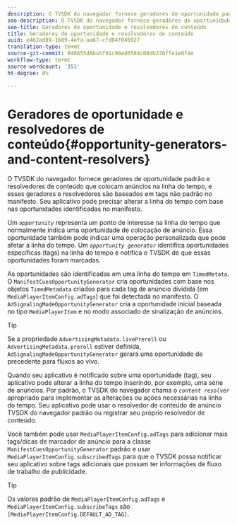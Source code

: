 ```yaml
---
description: O TVSDK do navegador fornece geradores de oportunidade padrão e resolvedores de conteúdo que colocam anúncios na linha do tempo, e esses geradores e resolvedores são baseados em tags não padrão no manifesto. Seu aplicativo pode precisar alterar a linha do tempo com base nas oportunidades identificadas no manifesto.
seo-description: O TVSDK do navegador fornece geradores de oportunidade padrão e resolvedores de conteúdo que colocam anúncios na linha do tempo, e esses geradores e resolvedores são baseados em tags não padrão no manifesto. Seu aplicativo pode precisar alterar a linha do tempo com base nas oportunidades identificadas no manifesto.
seo-title: Geradores de oportunidade e resolvedores de conteúdo
title: Geradores de oportunidade e resolvedores de conteúdo
uuid: e462ad89-1609-4efa-aa67-cfd04f045927
translation-type: tm+mt
source-git-commit: 040655d8ba5f91c98ed0584c08db226ffe1e0f4e
workflow-type: tm+mt
source-wordcount: '351'
ht-degree: 0%

---
```



# Geradores de oportunidade e resolvedores de conteúdo{#opportunity-generators-and-content-resolvers}

O TVSDK do navegador fornece geradores de oportunidade padrão e resolvedores de conteúdo que colocam anúncios na linha do tempo, e esses geradores e resolvedores são baseados em tags não padrão no manifesto. Seu aplicativo pode precisar alterar a linha do tempo com base nas oportunidades identificadas no manifesto.

Um *`opportunity`* representa um ponto de interesse na linha do tempo que normalmente indica uma oportunidade de colocação de anúncio. Essa oportunidade também pode indicar uma operação personalizada que pode afetar a linha do tempo. Um *`opportunity generator`* identifica oportunidades específicas (tags) na linha do tempo e notifica o TVSDK de que essas oportunidades foram marcadas.

As oportunidades são identificadas em uma linha do tempo em `TimedMetata`. O `ManifestCuesOpportunityGenerator` cria oportunidades com base nos objetos `TimedMetadata` criados para cada tag de anúncio dividida (em `MediaPlayerItemConfig.adTags`) que foi detectada no manifesto. O `AdSignalingModeOpportunityGenerator` cria a oportunidade inicial baseada no tipo `MediaPlayerItem` e no modo associado de sinalização de anúncios.

>[!TIP]
>
>Se a propriedade `AdvertisingMetadata.livePreroll` ou `AdvertisingMetadata.preroll` estiver definida, `AdSignalingModeOpportunityGenerator` gerará uma oportunidade de precedente para fluxos ao vivo.

Quando seu aplicativo é notificado sobre uma oportunidade (tag), seu aplicativo pode alterar a linha do tempo inserindo, por exemplo, uma série de anúncios. Por padrão, o TVSDK do navegador chama o *`content resolver`* apropriado para implementar as alterações ou ações necessárias na linha do tempo. Seu aplicativo pode usar o resolvedor de conteúdo de anúncio TVSDK do navegador padrão ou registrar seu próprio resolvedor de conteúdo.

Você também pode usar `MediaPlayerItemConfig.adTags` para adicionar mais tags/dicas de marcador de anúncio para a classe `ManifestCuesOpportunityGenerator` padrão e usar `MediaPlayerItemConfig.subscribedTags` para que o TVSDK possa notificar seu aplicativo sobre tags adicionais que possam ter informações de fluxo de trabalho de publicidade.

>[!TIP]
>
>Os valores padrão de `MediaPlayerItemConfig.adTags` e `MediaPlayerItemConfig.subscribeTags` são `[MediaPlayerItemConfig.DEFAULT_AD_TAG]`.

